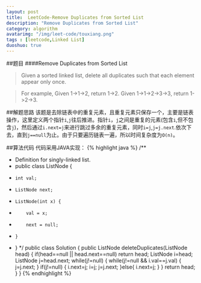 ```yaml
---
layout: post
title:  LeetCode-Remove Duplicates from Sorted List
description: "Remove Duplicates from Sorted List"
category: algorithm
avatarimg: "/img/leet-code/touxiang.png"
tags : [leetcode,Linked List]
duoshuo: true
---
```

##题目
####Remove Duplicates from Sorted List
>Given a sorted linked list, delete all duplicates such that each element appear only once.

>For example,
>Given 1->1->2, return 1->2.
>Given 1->1->2->3->3, return 1->2->3.    

<!-- more -->
	
##解题思路
该题是去除链表中的重复元素，且重复元素只保存一个，主要是链表操作，这里定义两个指针`i`,`j`往后推进。指针`i`，`j`之间是重复的元素(包含`i`,但不包含`j`)，然后通过`i.next=j`来进行跳过多余的重复元素，同时`i=j`,`j=j.next`.依次下去，直到`j==null`为止。由于只要遍历链表一遍，所以时间复杂度为`O(n)`。

##算法代码
代码采用JAVA实现：
{% highlight java %}
/**
 * Definition for singly-linked list.
 * public class ListNode {
 *     int val;
 *     ListNode next;
 *     ListNode(int x) {
 *         val = x;
 *         next = null;
 *     }
 * }
 */
public class Solution {
    public ListNode deleteDuplicates(ListNode head) {
        if(head==null || head.next==null)
        	return head;
        ListNode i=head;
        ListNode j=head.next;
        while(j!=null)
        {
        	while(j!=null && i.val==j.val)
        	{
        		j=j.next;
        	}
        	if(j!=null)
        	{
        		i.next=j;
        		i=j;
        		j=j.next;
        	}else{
        		i.next=j;
        	}
        }
        return head;
    }
}
{% endhighlight %}


